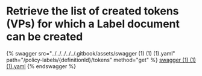# Retrieve the list of created tokens (VPs) for which a Label document can be created

{% swagger src="../../../../../.gitbook/assets/swagger (1) (1) (1).yaml" path="/policy-labels/{definitionId}/tokens" method="get" %}
[swagger (1) (1) (1).yaml](<../../../../../.gitbook/assets/swagger (1) (1) (1).yaml>)
{% endswagger %}
